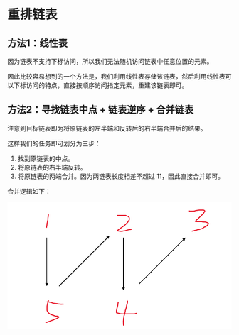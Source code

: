 # 重排链表

## 方法1：线性表

因为链表不支持下标访问，所以我们无法随机访问链表中任意位置的元素。

因此比较容易想到的一个方法是，我们利用线性表存储该链表，然后利用线性表可以下标访问的特点，直接按顺序访问指定元素，重建该链表即可。

## 方法2：寻找链表中点 + 链表逆序 + 合并链表

注意到目标链表即为将原链表的左半端和反转后的右半端合并后的结果。

这样我们的任务即可划分为三步：

1. 找到原链表的中点。
2. 将原链表的右半端反转。
3. 将原链表的两端合并。因为两链表长度相差不超过 11，因此直接合并即可。

合并逻辑如下：

![](imgs/merge.png)
